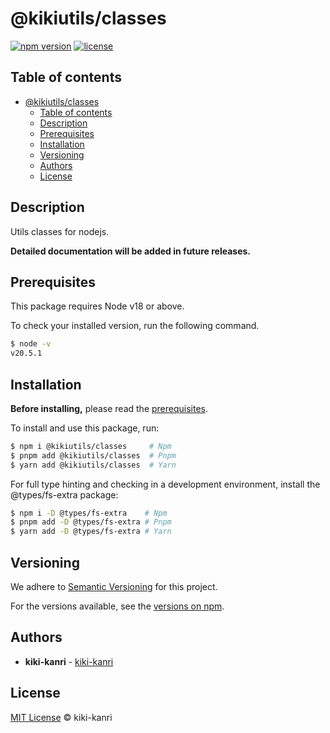 # @kikiutils/classes

[![npm version](https://img.shields.io/npm/v/%40kikiutils%2Fclasses)](https://www.npmjs.com/package/@kikiutils/classes)
[![license](https://img.shields.io/npm/l/%40kikiutils%2Fclasses)](https://www.npmjs.com/package/@kikiutils/classes)

## Table of contents

- [@kikiutils/classes](#kikiutilsclasses)
	- [Table of contents](#table-of-contents)
	- [Description](#description)
	- [Prerequisites](#prerequisites)
	- [Installation](#installation)
	- [Versioning](#versioning)
	- [Authors](#authors)
	- [License](#license)

## Description

Utils classes for nodejs.

**Detailed documentation will be added in future releases.**

## Prerequisites

This package requires Node v18 or above.

To check your installed version, run the following command.

```bash
$ node -v
v20.5.1
```

## Installation

**Before installing,** please read the [prerequisites](#prerequisites).

To install and use this package, run:

```bash
$ npm i @kikiutils/classes     # Npm
$ pnpm add @kikiutils/classes  # Pnpm
$ yarn add @kikiutils/classes  # Yarn
```

For full type hinting and checking in a development environment, install the @types/fs-extra package:

```bash
$ npm i -D @types/fs-extra    # Npm
$ pnpm add -D @types/fs-extra # Pnpm
$ yarn add -D @types/fs-extra # Yarn
```

## Versioning

We adhere to [Semantic Versioning](http://semver.org) for this project.

For the versions available, see the [versions on npm](https://www.npmjs.com/package/@kikiutils/classes?activeTab=versions).

## Authors

- **kiki-kanri** - [kiki-kanri](https://github.com/kiki-kanri)

## License

[MIT License](LICENSE) © kiki-kanri
